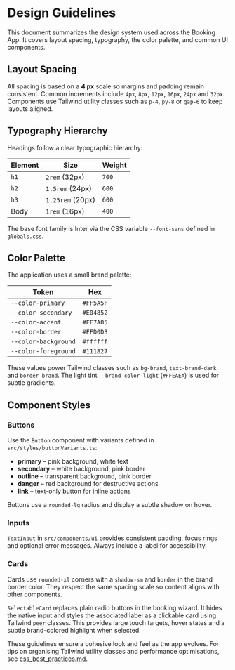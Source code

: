 # Design Guidelines

This document summarizes the design system used across the Booking App. It covers layout spacing, typography, the color palette, and common UI components.

## Layout Spacing

All spacing is based on a **4&nbsp;px** scale so margins and padding remain consistent. Common increments include `4px`, `8px`, `12px`, `16px`, `24px` and `32px`. Components use Tailwind utility classes such as `p-4`, `py-8` or `gap-6` to keep layouts aligned.

## Typography Hierarchy

Headings follow a clear typographic hierarchy:

| Element | Size | Weight |
|---------|------|--------|
| `h1`    | `2rem` (32px) | `700` |
| `h2`    | `1.5rem` (24px) | `600` |
| `h3`    | `1.25rem` (20px) | `600` |
| Body    | `1rem` (16px) | `400` |

The base font family is Inter via the CSS variable `--font-sans` defined in `globals.css`.

## Color Palette

The application uses a small brand palette:

| Token | Hex |
|-------|-----|
| `--color-primary` | `#FF5A5F` |
| `--color-secondary` | `#E04852` |
| `--color-accent` | `#FF7A85` |
| `--color-border` | `#FFD0D3` |
| `--color-background` | `#ffffff` |
| `--color-foreground` | `#111827` |

These values power Tailwind classes such as `bg-brand`, `text-brand-dark` and `border-brand`. The light tint `--brand-color-light` (`#FFEAEA`) is used for subtle gradients.

## Component Styles

### Buttons

Use the `Button` component with variants defined in `src/styles/buttonVariants.ts`:

- **primary** – pink background, white text
- **secondary** – white background, pink border
- **outline** – transparent background, pink border
- **danger** – red background for destructive actions
- **link** – text-only button for inline actions

Buttons use a `rounded-lg` radius and display a subtle shadow on hover.

### Inputs

`TextInput` in `src/components/ui` provides consistent padding, focus rings and optional error messages. Always include a label for accessibility.

### Cards

Cards use `rounded-xl` corners with a `shadow-sm` and `border` in the brand border color. They respect the same spacing scale so content aligns with other components.

`SelectableCard` replaces plain radio buttons in the booking wizard. It hides the native input and styles the associated label as a clickable card using Tailwind `peer` classes. This provides large touch targets, hover states and a subtle brand-colored highlight when selected.

These guidelines ensure a cohesive look and feel as the app evolves.
For tips on organising Tailwind utility classes and performance
optimisations, see [css_best_practices.md](css_best_practices.md).
